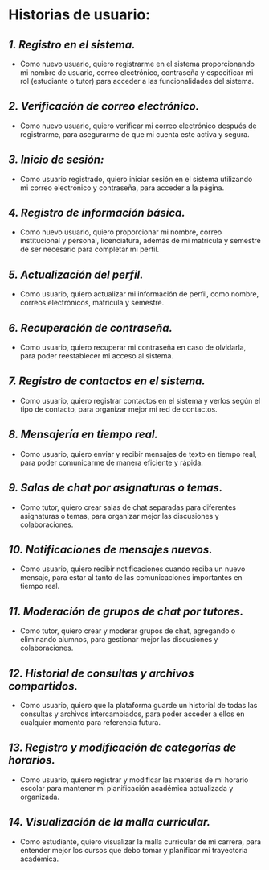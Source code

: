 # Historias de usuario:

## *1. Registro en el sistema.*
- Como nuevo usuario, quiero registrarme en el sistema proporcionando mi nombre de usuario, correo electrónico, contraseña y especificar mi rol (estudiante o tutor) para acceder a las funcionalidades del sistema.

## *2. Verificación de correo electrónico.*
- Como nuevo usuario, quiero verificar mi correo electrónico después de registrarme, para asegurarme de que mi cuenta este activa y segura.

## *3. Inicio de sesión:*
- Como usuario registrado, quiero iniciar sesión en el sistema utilizando mi correo electrónico y contraseña, para acceder a la página.

## *4. Registro de información básica.*
- Como nuevo usuario, quiero proporcionar mi nombre, correo institucional y personal, licenciatura, además de mi matrícula y semestre de ser necesario para completar mi perfil.

## *5. Actualización del perfil.*
- Como usuario, quiero actualizar mi información de perfil, como nombre, correos electrónicos, matricula y semestre.

## *6. Recuperación de contraseña.*
- Como usuario, quiero recuperar mi contraseña en caso de olvidarla, para poder reestablecer mi acceso al sistema.

## *7. Registro de contactos en el sistema.*
- Como usuario, quiero registrar contactos en el sistema y verlos según el tipo de contacto, para organizar mejor mi red de contactos.

## *8. Mensajería en tiempo real.*
- Como usuario, quiero enviar y recibir mensajes de texto en tiempo real, para poder comunicarme de manera eficiente y rápida.

## *9. Salas de chat por asignaturas o temas.*
* Como tutor, quiero crear salas de chat separadas para diferentes asignaturas o temas, para organizar mejor las discusiones y colaboraciones.

## *10. Notificaciones de mensajes nuevos.*
- Como usuario, quiero recibir notificaciones cuando reciba un nuevo mensaje, para estar al tanto de las comunicaciones importantes en tiempo real.

## *11. Moderación de grupos de chat por tutores.*
- Como tutor, quiero crear y moderar grupos de chat, agregando o eliminando alumnos, para gestionar mejor las discusiones y colaboraciones.

## *12. Historial de consultas y archivos compartidos.*
- Como usuario, quiero que la plataforma guarde un historial de todas las consultas y archivos intercambiados, para poder acceder a ellos en cualquier momento para referencia futura.

## *13. Registro y modificación de categorías de horarios.*
* Como usuario, quiero registrar y modificar las materias de mi horario escolar para mantener mi planificación académica actualizada y organizada.

## *14. Visualización de la malla curricular.*
* Como estudiante, quiero visualizar la malla curricular de mi carrera, para entender mejor los cursos que debo tomar y planificar mi trayectoria académica.
